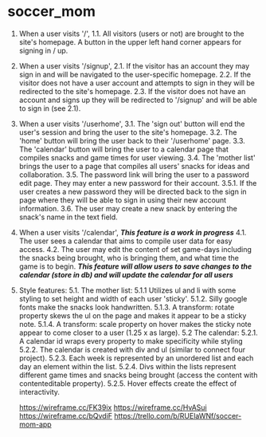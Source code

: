 # soccer_mom

1. When a user visits '/',
  1.1. All visitors (users or not) are brought to the site's homepage. A button in the upper left hand corner appears for signing in / up.

2. When a user visits '/signup',
  2.1. If the visitor has an account they may sign in and will be navigated to the user-specific homepage.
  2.2. If the visitor does not have a user account and attempts to sign in they will be redirected to the site's homepage.
  2.3. If the visitor does not have an account and signs up they will be redirected to '/signup' and will be able to sign in (see 2.1).

3. When a user visits '/userhome',
  3.1. The 'sign out' button will end the user's session and bring the user to the site's homepage.
  3.2. The 'home' button will bring the user back to their '/userhome' page.
  3.3. The 'calendar' button will bring the user to a calendar page that compiles snacks and game times for user viewing.
  3.4. The 'mother list' brings the user to a page that compiles all users' snacks for ideas and collaboration.
  3.5. The password link will bring the user to a password edit page. They may enter a new password for their account.
    3.5.1. If the user creates a new password they will be directed back to the sign in page where they will be able to sign in using their new account information.
  3.6. The user may create a new snack by entering the snack's name in the text field.

4. When a user visits '/calendar',
***This feature is a work in progress***
  4.1. The user sees a calendar that aims to compile user data for easy access.
  4.2. The user may edit the content of set game-days including the snacks being brought, who is bringing them, and what time the game is to begin.
***This feature will allow users to save changes to the calendar (store in db) and will update the calendar for all users***

5. Style features:
  5.1. The mother list:
    5.1.1 Utilizes ul and li with some styling to set height and width of each user 'sticky'.
    5.1.2. Silly google fonts make the snacks look handwritten.
    5.1.3. A transform: rotate property skews the ul on the page and makes it appear to be a sticky note.
    5.1.4. A transform: scale property on hover makes the sticky note appear to come closer to a user (1.25 x as large).
  5.2 The calendar:
    5.2.1. A calendar id wraps every property to make specificity while styling
    5.2.2. The calendar is created with div and ul (similar to connect four project).
    5.2.3. Each week is represented by an unordered list and each day an element within the list.
    5.2.4. Divs within the lists represent different game times and snacks being brought (access the content with contenteditable property).
    5.2.5. Hover effects create the effect of interactivity.

    https://wireframe.cc/FK39ix
    https://wireframe.cc/HvASui
    https://wireframe.cc/bQvdiF
    https://trello.com/b/RUElaWNf/soccer-mom-app
